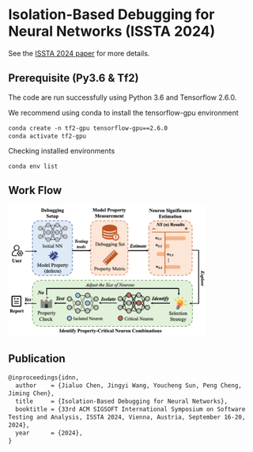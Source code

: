 # Isolation-Based Debugging for Neural Networks (ISSTA 2024)

See the <a href="https://dl.acm.org/doi/abs/10.1145/3650212.3652132" target="_blank">ISSTA 2024 paper</a>  for more details. 

## Prerequisite (Py3.6 & Tf2)
The code are run successfully using Python 3.6 and Tensorflow 2.6.0.

We recommend using conda to install the tensorflow-gpu environment
```shell
conda create -n tf2-gpu tensorflow-gpu==2.6.0
conda activate tf2-gpu
```

Checking installed environments
```shell
conda env list
```


## Work Flow
<img src="./frame.png" alt="description" width="400"/>


## Publication 
```
@inproceedings{idnn,
  author    = {Jialuo Chen, Jingyi Wang, Youcheng Sun, Peng Cheng, Jiming Chen},
  title     = {Isolation-Based Debugging for Neural Networks},
  booktitle = {33rd ACM SIGSOFT International Symposium on Software Testing and Analysis, ISSTA 2024, Vienna, Austria, September 16-20, 2024},
  year      = {2024},
}
```
